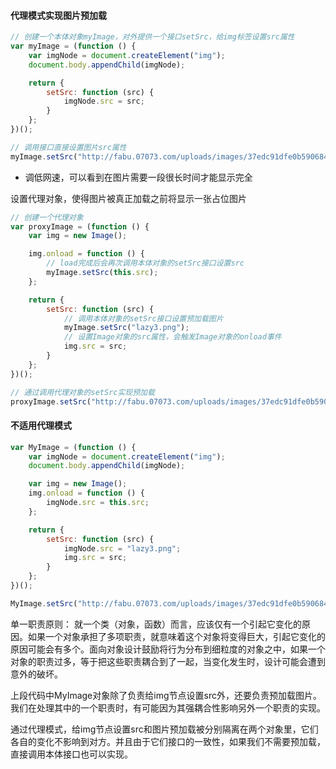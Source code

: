 #### 代理模式实现图片预加载


```javascript
// 创建一个本体对象myImage，对外提供一个接口setSrc，给img标签设置src属性
var myImage = (function () {
	var imgNode = document.createElement("img");
	document.body.appendChild(imgNode);

	return {
		setSrc: function (src) {
			imgNode.src = src;
		}
	};
})();

// 调用接口直接设置图片src属性
myImage.setSrc("http://fabu.07073.com/uploads/images/37edc91dfe0b5906841ee4365444c869.jpg");
```

* 调低网速，可以看到在图片需要一段很长时间才能显示完全

设置代理对象，使得图片被真正加载之前将显示一张占位图片

```javascript
// 创建一个代理对象
var proxyImage = (function () {
	var img = new Image();

	img.onload = function () {
		// load完成后会再次调用本体对象的setSrc接口设置src
		myImage.setSrc(this.src);
	};

	return {
		setSrc: function (src) {
			// 调用本体对象的setSrc接口设置预加载图片
			myImage.setSrc("lazy3.png");
			// 设置Image对象的src属性，会触发Image对象的onload事件
			img.src = src;
		}
	};
})();

// 通过调用代理对象的setSrc实现预加载
proxyImage.setSrc("http://fabu.07073.com/uploads/images/37edc91dfe0b5906841ee4365444c869.jpg");
```

#### 不适用代理模式

```javascript
var MyImage = (function () {
	var imgNode = document.createElement("img");
	document.body.appendChild(imgNode);

	var img = new Image();
	img.onload = function () {
		imgNode.src = this.src;
	};

	return {
		setSrc: function (src) {
			imgNode.src = "lazy3.png";
			img.src = src;
		}
	};
})();

MyImage.setSrc("http://fabu.07073.com/uploads/images/37edc91dfe0b5906841ee4365444c869.jpg");
```

单一职责原则：
就一个类（对象，函数）而言，应该仅有一个引起它变化的原因。如果一个对象承担了多项职责，就意味着这个对象将变得巨大，引起它变化的原因可能会有多个。面向对象设计鼓励将行为分布到细粒度的对象之中，如果一个对象的职责过多，等于把这些职责耦合到了一起，当变化发生时，设计可能会遭到意外的破坏。

上段代码中MyImage对象除了负责给img节点设置src外，还要负责预加载图片。我们在处理其中的一个职责时，有可能因为其强耦合性影响另外一个职责的实现。

通过代理模式，给img节点设置src和图片预加载被分别隔离在两个对象里，它们各自的变化不影响到对方。并且由于它们接口的一致性，如果我们不需要预加载，直接调用本体接口也可以实现。